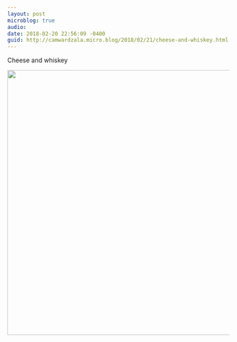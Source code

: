 ```yaml
---
layout: post
microblog: true
audio: 
date: 2018-02-20 22:56:09 -0400
guid: http://camwardzala.micro.blog/2018/02/21/cheese-and-whiskey.html
---
```

Cheese and whiskey

<img src="http://www.camwardzala.com/uploads/2018/45da5f226e.jpg" width="600" height="600" />
